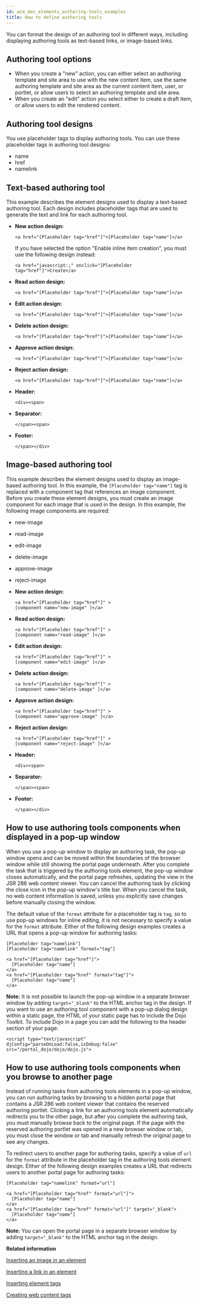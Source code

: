 ```yaml
---
id: wcm_dev_elements_authoring-tools_examples
title: How to define authoring tools
---
```





You can format the design of an authoring tool in different ways, including displaying authoring tools as text-based links, or image-based links.

## Authoring tool options

-   When you create a "new" action, you can either select an authoring template and site area to use with the new content item, use the same authoring template and site area as the current content item, user, or portlet, or allow users to select an authoring template and site area.
-   When you create an "edit" action you select either to create a draft item, or allow users to edit the rendered content.

## Authoring tool designs

You use placeholder tags to display authoring tools. You can use these placeholder tags in authoring tool designs:

-   name
-   href
-   namelink

## Text-based authoring tool

This example describes the element designs used to display a text-based authoring tool. Each design includes placeholder tags that are used to generate the text and link for each authoring tool.

-   **New action design:**

    ```
    <a href="[Placeholder tag="href"]">[Placeholder tag="name"]</a>
    ```

    If you have selected the option "Enable inline item creation", you must use the following design instead:

    ```
    <a href="javascript:;" onclick="[Placeholder tag="href"]">Create</a>
    ```

-   **Read action design:**

    ```
    <a href="[Placeholder tag="href"]">[Placeholder tag="name"]</a>
    ```

-   **Edit action design:**

    ```
    <a href="[Placeholder tag="href"]">[Placeholder tag="name"]</a>
    ```

-   **Delete action design:**

    ```
    <a href="[Placeholder tag="href"]">[Placeholder tag="name"]</a>
    ```

-   **Approve action design:**

    ```
    <a href="[Placeholder tag="href"]">[Placeholder tag="name"]</a>
    ```

-   **Reject action design:**

    ```
    <a href="[Placeholder tag="href"]">[Placeholder tag="name"]</a>
    ```

-   **Header:**

    ```
    <div><span>
    ```

-   **Separator:**

    ```
    </span><span>
    ```

-   **Footer:**

    ```
    </span></div>
    ```


## Image-based authoring tool

This example describes the element designs used to display an image-based authoring tool. In this example, the `[Placeholder tag="name"]` tag is replaced with a component tag that references an image component. Before you create these element designs, you must create an image component for each image that is used in the design. In this example, the following image components are required:

-   new-image
-   read-image
-   edit-image
-   delete-image
-   approve-image
-   reject-image

-   **New action design:**

    ```
    <a href="[Placeholder tag="href"]" >
    [component name="new-image" ]</a>
    ```

-   **Read action design:**

    ```
    <a href="[Placeholder tag="href"]" >
    [component name="read-image" ]</a>
    ```

-   **Edit action design:**

    ```
    <a href="[Placeholder tag="href"]" >
    [component name="edit-image" ]</a>
    ```

-   **Delete action design:**

    ```
    <a href="[Placeholder tag="href"]" >
    [component name="delete-image" ]</a>
    ```

-   **Approve action design:**

    ```
    <a href="[Placeholder tag="href"]" >
    [component name="approve-image" ]</a>
    ```

-   **Reject action design:**

    ```
    <a href="[Placeholder tag="href"]" >
    [component name="reject-image" ]</a>
    ```

-   **Header:**

    ```
    <div><span>
    ```

-   **Separator:**

    ```
    </span><span>
    ```

-   **Footer:**

    ```
    </span></div>
    ```


## How to use authoring tools components when displayed in a pop-up window

When you use a pop-up window to display an authoring task, the pop-up window opens and can be moved within the boundaries of the browser window while still showing the portal page underneath. After you complete the task that is triggered by the authoring tools element, the pop-up window closes automatically, and the portal page refreshes, updating the view in the JSR 286 web content viewer. You can cancel the authoring task by clicking the close icon in the pop-up window's title bar. When you cancel the task, no web content information is saved, unless you explicitly save changes before manually closing the window.

The default value of the `format` attribute for a placeholder tag is `tag`, so to use pop-up windows for inline editing, it is not necessary to specify a value for the `format` attribute. Either of the following design examples creates a URL that opens a pop-up window for authoring tasks:

```
[Placeholder tag="namelink"]
[Placeholder tag="namelink" format="tag"]

<a href="[Placeholder tag="href"]">
  [Placeholder tag="name"]
</a>
<a href="[Placeholder tag="href" format="tag"]">
  [Placeholder tag="name"]
</a>
```

**Note:** It is not possible to launch the pop-up window in a separate browser window by adding `target="_blank"` to the HTML anchor tag in the design. If you want to use an authoring tool component with a pop-up dialog design within a static page, the HTML of your static page has to include the Dojo Toolkit. To include Dojo in a page you can add the following to the header section of your page:

```
<script type="text/javascript" djConfig="parseOnLoad:false,isDebug:false" src="/portal_dojo/dojo/dojo.js">
```

## How to use authoring tools components when you browse to another page

Instead of running tasks from authoring tools elements in a pop-up window, you can run authoring tasks by browsing to a hidden portal page that contains a JSR 286 web content viewer that contains the reserved authoring portlet. Clicking a link for an authoring tools element automatically redirects you to the other page, but after you complete the authoring task, you must manually browse back to the original page. If the page with the reserved authoring portlet was opened in a new browser window or tab, you must close the window or tab and manually refresh the original page to see any changes.

To redirect users to another page for authoring tasks, specify a value of `url` for the `format` attribute in the placeholder tag in the authoring tools element design. Either of the following design examples creates a URL that redirects users to another portal page for authoring tasks:

```
[Placeholder tag="namelink" format="url"]

<a href="[Placeholder tag="href" format="url"]">
  [Placeholder tag="name"]
</a>
<a href="[Placeholder tag="href" format="url"]" target="_blank">
  [Placeholder tag="name"]
</a>
```

**Note:** You can open the portal page in a separate browser window by adding `target="_blank"` to the HTML anchor tag in the design.

**Related information**  


[Inserting an image in an element](wcm_dev_elements_insert_image.md)

[Inserting a link in an element](wcm_dev_elements_insert_link.md)

[Inserting element tags](wcm_dev_elements_insert_tags.md)

[Creating web content tags](wcm_dev_referencing_tags.md)

